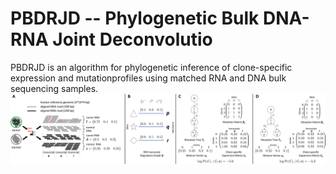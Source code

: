 # PBDRJD -- Phylogenetic  Bulk  DNA-RNA  Joint  Deconvolutio
PBDRJD is an algorithm for phylogenetic inference of clone-specific expression and mutationprofiles using matched RNA and DNA bulk sequencing samples.
![Overview of PBDRJD](doc/overview.png)


